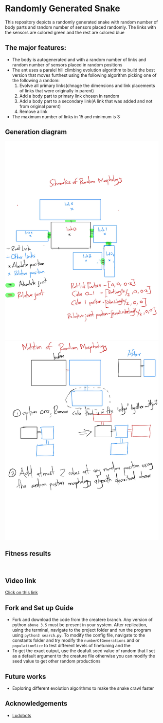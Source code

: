 # Randomly Generated Snake

This repository depicts a randomly generated snake with random number of body parts and random number of sensors placed randomly. The links with the sensors are colored green and the rest are colored blue


## The major features:
 - The body is autogenerated and with a random number of links and random number of sensors placed in random positions
 - The ant uses a paralel hill climbing evolution algorithm to build the best version that moves furthest using the following algorithm picking one of the following a random:
    1. Evolve all primary links(chnage the dimensions and link placements of links that were originally in parent)
    2. Add a body part to primary link chosen in random
    3. Add a body part to a secondary link(A link that was added and not from original parent)
    4. Remove a link
 - The maximum number of links in 15 and minimum is 3

## Generation diagram
![](https://github.com/ArtificialLifeAssignments/Ludobots/blob/hw8/Hw1-1%202.jpg)
![](https://github.com/ArtificialLifeAssignments/Ludobots/blob/hw8/Hw1-2.jpg)

## Fitness results
![]()

        

 ## Video link
  [Click on this link](https://youtu.be/rS1ErEuWW34)
  
 ## Fork and Set up Guide
 - Fork and download the code from the createre branch. Any version of python `above 3.5` must be present in your system. After replication, using the terminal, navigate to the project folder and run the program using ```python3 search.py```. To modify the config file, navigate to the constants folder and 
 try modify the ```numberOfGenerations```  and or ```populationSize``` to test different levels of finetuning and the
 - To get the exact output, use the deafult seed value of random that I set as a default argument to the creature file otherwise you can modify the seed value to get other random productions
 
 
 ## Future works
  -  Exploring different evolution algorithms to make the snake crawl faster
  
  ## Acknowledgements
  - [Ludobots](https://www.reddit.com/r/ludobots/wiki/tipsandtricks/)

 
 
 
